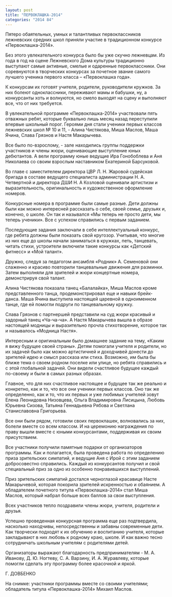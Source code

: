 ```yaml
---
layout: post
title: "ПЕРВОКЛАШКА-2014"
categories: "2014 84"
---
```


Пятеро обаятельных, умных и талантливых первоклассников лежневских средних школ приняли участие в традиционном конкурсе «Первоклашка-2014».

Без этого увлекательного конкурса было бы уже скучно лежневцам. Из года в год на сцене Лежневского Дома культуры традиционно выступают самые активные, смелые и одаренные первоклассники. Они соревнуются в творческих конкурсах за почетное звание самого лучшего ученика первого класса – «Первоклашка года».

К конкурсам их готовят учителя, родители, руководители кружков. За них болеют одноклассники, переживают мамы и бабушки, ну, а конкурсанты хоть и волнуются, но смело выходят на сцену и выполняют все, что от них требуется.

В увлекательной программе «Первоклашка-2014» участвовали пять отважных ребят, которые буквально лишь месяц назад переступили впервые школьный порог. Героями дня стали ученики первых классов лежневских школ № 10 и 11, - Алина Чистякова, Миша Маслов, Маша Ячина, Слава Грязнов и Настя Макарычева.

Все было по-взрослому, - зале находились группы поддержки участников и члены жюри, оценивающие выступление юных дебютантов. А вели программу юные ведущие Ира Гонобоблева и Аня Николаева со своим взрослым наставником Екатериной Барсуковой.

Во главе с заместителем директора ЦВР Л. Н. Жаровой судейская бригада в составе ведущего специалиста администрации Н. А. Четвертной и директора ДШИ Н. А Козловой оценивали артистизм и выразительность, оригинальность и художественное оформление номеров.

Конкурсные номера в программе были самые разные. Дети должны были как можно интересней рассказать о себе, своей семье, друзьях и, конечно, о школе. Он так и назывался «Мы теперь не просто дети, мы теперь ученики». Все с успехом справились с первым заданием.

Последующие задания заключали в себе интеллектуальный конкурс, где ребята должны были показать свой кругозор. Учитывая, что многие из них еще до школы начали заниматься в кружках, петь, танцевать, читать стихи, устроители включили такие конкурсы как «Детский фитнесс» и «Мой талант».

Дружно, следуя за педагогом ансамбля «Родник» А. Семеновой они слаженно и красиво повторили танцевальные движения для разминки. Затем выполняли для зрителей и жюри концертные номера, демонстрируя свой талант.

Алина Чистякова показала танец «Балалайка», Миша Маслов кроме представленного танца, продемонстрировал еще и навыки брейк-данса. Маша Ячина выступила настоящей царевной в одноименном танце, где ей помогли подруги по танцевальному кружку.

Слава Грязнов с партнершей представили на суд жюри красивый и задорный танец «Ча-ча-ча». А Настя Макарычева вышла в образе настоящей модницы и выразительно прочла стихотворение, которое так и называлось «Модница Настя».

Интересным и оригинальным было домашнее задание на тему, «Каким я вижу будущее своей страны». Детям помогали учителя и родители, но их задачей было как можно артистичней и доходчивей донести до зрителей идею и смысл рассказа или стиха. Возможно, им была бы ближе тема о своем родном поселке или улице, но ребята справились и с этой глобальной задачей. Они видели счастливое будущее каждый по-своему и были в самых разных образах.

Главное, что для них счастливое настоящее и будущее так же реально и конкретно, как и то, что все они ученики первых классов. Оно так же определенно, как и то, что их первых и уже любимых учителей зовут Елена Леонидовна Низовцева, Ольга Владимировна Лисицына, Любовь Юрьевна Сизова, Татьяна Геннадьевна Рябова и Светлана Станиславовна Григорьева.

Все они были рядом, готовили своих первоклашек, волновались за них, болели вместе со всем классом. И на церемонию награждения по праву вышли вместе с юными конкурсантами, поддерживая их своим присутствием.

Все участники получили памятные подарки от организаторов программы. Как и полагается, была проведена работа по определению приза зрительских симпатий, и ведущие Аня с Ирой с этим заданием добросовестно справились. Каждый из конкурсантов получил и свой специальный приз за одно из особенно понравившихся выступлений.

Приз зрительских симпатий достался черноглазой красавице Насте Макарычевой, которая покорила зрителей искренностью и обаянием. А обладателем почетного титула «Первоклашка-2014» стал Миша Маслов, который набрал больше всех баллов за свои выступления.

Всех участников тепло поздравили члены жюри, учителя, родители и друзья.

Успешно проведенная конкурсная программа еще раз подтвердила, насколько находчивы, непосредственны и забавны современные дети. Как творчески подходят к их обучению и воспитанию учителя, которые закладывают в них любовь к родному краю, школе. И как важно тесно сотрудничать школьным учителям с родителями детей.

Организаторы выражают благодарность предпринимателям - М. А. Иванову, Д. Ю. Ногтеву, С. А. Варзину, И. А. Журавлеву, которые помогли сделать эту программу более красочной и яркой.

Г. ДОВБЕНКО



На снимке: участники программы вместе со своими учителями; обладатель титула «Первоклашка-2014» Михаил Маслов.


